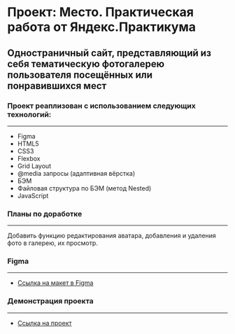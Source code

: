 # Проект: Место. Практическая работа от Яндекс.Практикума

## Одностраничный сайт, представляющий из себя тематическую фотогалерею пользователя посещённых или понравившихся мест

### Проект реаплизован с использованием следующих технологий:

---

- Figma
- HTML5
- CSS3
- Flexbox
- Grid Layout
- @media запросы (адаптивная вёрстка)
- БЭМ
- Файловая структура по БЭМ (метод Nested)
- JavaScript

### Планы по доработке

---

Добавить функцию редактирования аватара, добавления и удаления фото в галерею, их просмотр.

### Figma

---

- [Ссылка на макет в Figma](https://www.figma.com/file/2cn9N9jSkmxD84oJik7xL7/JavaScript.-Sprint-4?node-id=0%3A1)

### Демонстрация проекта

---

- [Ссылка на проект](https://juju-kole4kina.github.io/mesto/)
